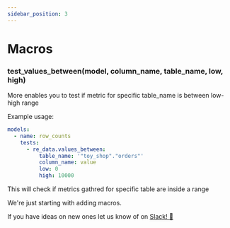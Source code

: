 ```yaml
---
sidebar_position: 3
---
```


# Macros


### test_values_between(model, column_name, table_name, low, high)

More enables you to test if metric for specific table_name is between low-high range

Example usage:

```yml title=schema.yml
models:
  - name: row_counts
    tests:
      - re_data.values_between:
          table_name: '"toy_shop"."orders"'
          column_name: value
          low: 0
          high: 10000

```

This will check if metrics gathred for specific table are inside a range


We're just starting with adding macros.

If you have ideas on new ones let us know of on [Slack! 🙂](https://www.re-data.io/slack) 
